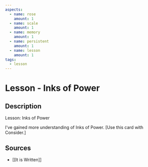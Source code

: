 ```yaml
---
aspects: 
  - name: rose
    amount: 1
  - name: scale
    amount: 1
  - name: memory
    amount: 1
  - name: persistent
    amount: 1
  - name: lesson
    amount: 1
tags:
  - lesson
---
```


# Lesson - Inks of Power

## Description
Lesson: Inks of Power

I've gained more understanding of Inks of Power. [Use this card with Consider.]
## Sources
- [[It is Written]]